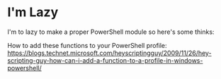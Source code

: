 # I'm Lazy 
<p>I'm to lazy to make a proper PowerShell module so here's some thinks:</p>
<p>How to add these functions to your PowerShell profile: <a href="https://blogs.technet.microsoft.com/heyscriptingguy/2009/11/26/hey-scripting-guy-how-can-i-add-a-function-to-a-profile-in-windows-powershell/">https://blogs.technet.microsoft.com/heyscriptingguy/2009/11/26/hey-scripting-guy-how-can-i-add-a-function-to-a-profile-in-windows-powershell/</a></p>
